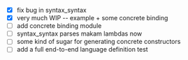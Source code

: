 - [x] fix bug in syntax_syntax
- [x] very much WIP -- example + some concrete binding
- [ ] add concrete binding module
- [ ] syntax_syntax parses makam lambdas now
- [ ] some kind of sugar for generating concrete constructors
- [ ] add a full end-to-end language definition test
